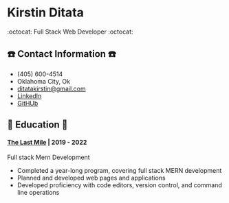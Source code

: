 # Kirstin Ditata
:octocat:	 Full Stack Web Developer  :octocat:	

## ☎️ Contact Information ☎️
- (405) 600-4514
- Oklahoma City, Ok
- ditatakirstin@gmail.com
- [LinkedIn]()
- [GitHUb]()

## 📓 Education 📓

#### [The Last Mile](https://www.thelastmile.org) | 2019 - 2022 
Full stack Mern Development
- Completed a year-long program, covering full stack MERN development
- Planned and developed web pages and applications 
- Developed proficiency with code editors, version control, and command line operations

##




